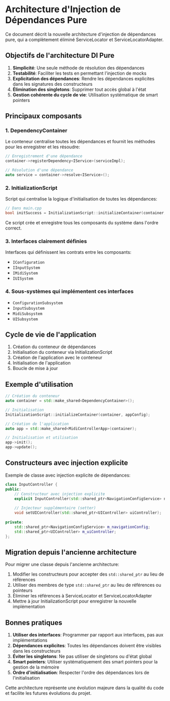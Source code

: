 # Architecture d'Injection de Dépendances Pure

Ce document décrit la nouvelle architecture d'injection de dépendances pure, qui a complètement éliminé ServiceLocator et ServiceLocatorAdapter.

## Objectifs de l'architecture DI Pure

1. **Simplicité**: Une seule méthode de résolution des dépendances
2. **Testabilité**: Faciliter les tests en permettant l'injection de mocks
3. **Explicitation des dépendances**: Rendre les dépendances explicites dans les signatures des constructeurs
4. **Élimination des singletons**: Supprimer tout accès global à l'état
5. **Gestion cohérente du cycle de vie**: Utilisation systématique de smart pointers

## Principaux composants

### 1. DependencyContainer

Le conteneur centralise toutes les dépendances et fournit les méthodes pour les enregistrer et les résoudre:

```cpp
// Enregistrement d'une dépendance
container->registerDependency<IService>(serviceImpl);

// Résolution d'une dépendance
auto service = container->resolve<IService>();
```

### 2. InitializationScript

Script qui centralise la logique d'initialisation de toutes les dépendances:

```cpp
// Dans main.cpp
bool initSuccess = InitializationScript::initializeContainer(container, appConfig);
```

Ce script crée et enregistre tous les composants du système dans l'ordre correct.

### 3. Interfaces clairement définies

Interfaces qui définissent les contrats entre les composants:

- `IConfiguration`
- `IInputSystem`
- `IMidiSystem`
- `IUISystem`

### 4. Sous-systèmes qui implémentent ces interfaces

- `ConfigurationSubsystem`
- `InputSubsystem`
- `MidiSubsystem`
- `UISubsystem`

## Cycle de vie de l'application

1. Création du conteneur de dépendances
2. Initialisation du conteneur via InitializationScript
3. Création de l'application avec le conteneur
4. Initialisation de l'application
5. Boucle de mise à jour

## Exemple d'utilisation

```cpp
// Création du conteneur
auto container = std::make_shared<DependencyContainer>();

// Initialisation
InitializationScript::initializeContainer(container, appConfig);

// Création de l'application
auto app = std::make_shared<MidiControllerApp>(container);

// Initialisation et utilisation
app->init();
app->update();
```

## Constructeurs avec injection explicite

Exemple de classe avec injection explicite de dépendances:

```cpp
class InputController {
public:
    // Constructeur avec injection explicite
    explicit InputController(std::shared_ptr<NavigationConfigService> navigationConfig);
    
    // Injecteur supplémentaire (setter)
    void setUIController(std::shared_ptr<UIController> uiController);
    
private:
    std::shared_ptr<NavigationConfigService> m_navigationConfig;
    std::shared_ptr<UIController> m_uiController;
};
```

## Migration depuis l'ancienne architecture

Pour migrer une classe depuis l'ancienne architecture:

1. Modifier les constructeurs pour accepter des `std::shared_ptr` au lieu de références
2. Utiliser des membres de type `std::shared_ptr` au lieu de références ou pointeurs
3. Éliminer les références à ServiceLocator et ServiceLocatorAdapter
4. Mettre à jour InitializationScript pour enregistrer la nouvelle implémentation

## Bonnes pratiques

1. **Utiliser des interfaces**: Programmer par rapport aux interfaces, pas aux implémentations
2. **Dépendances explicites**: Toutes les dépendances doivent être visibles dans les constructeurs
3. **Éviter les singletons**: Ne pas utiliser de singletons ou d'état global
4. **Smart pointers**: Utiliser systématiquement des smart pointers pour la gestion de la mémoire
5. **Ordre d'initialisation**: Respecter l'ordre des dépendances lors de l'initialisation

Cette architecture représente une évolution majeure dans la qualité du code et facilite les futures évolutions du projet.
